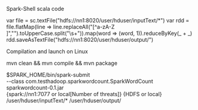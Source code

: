 Spark-Shell scala code

var file = sc.textFile("hdfs://nn1:8020/user/hduser/inputText/*")
var rdd = file.flatMap(line => line.replaceAll("[^a-zA-Z ]","").toUpperCase.split("\\s+")).map(word => (word, 1)).reduceByKey(_ + _)
rdd.saveAsTextFile("hdfs://nn1:8020/user/hduser/output/")

Compilation and launch on Linux

mvn clean && mvn compile && mvn package

$SPARK_HOME/bin/spark-submit \
--class com.testhadoop.sparkwordcount.SparkWordCount \
sparkwordcount-0.1.jar \
{spark://nn1:7077 or local[Number of threats]} {HDFS or local} /user/hduser/inputText/* /user/hduser/output/
